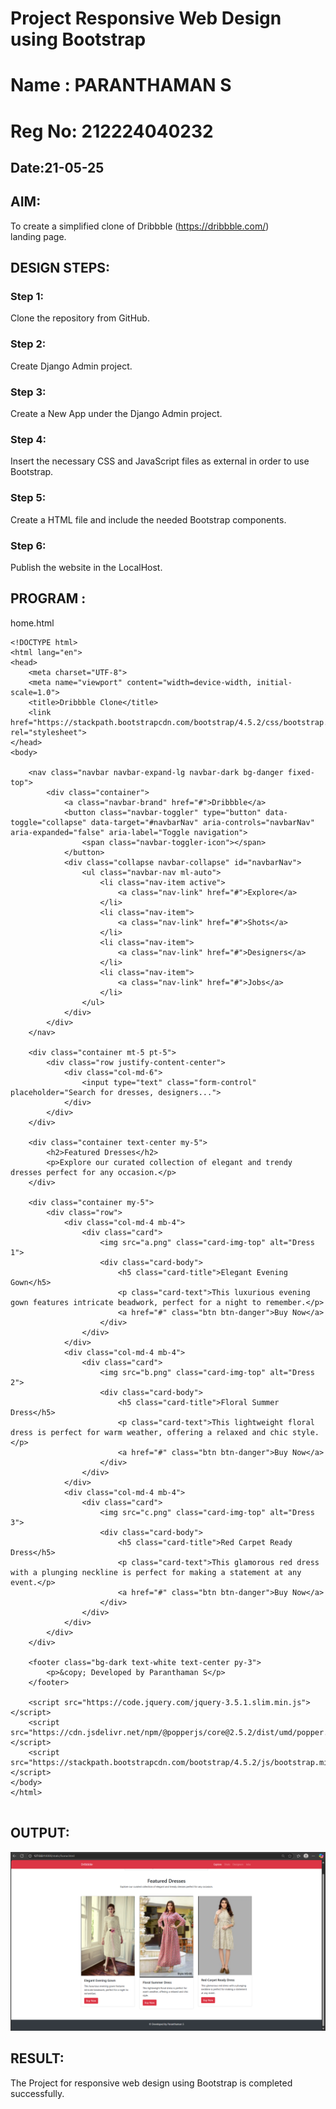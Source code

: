 # Project Responsive Web Design using Bootstrap
# Name  : PARANTHAMAN S
# Reg No: 212224040232
## Date:21-05-25

## AIM:
To create a simplified clone of Dribbble (https://dribbble.com/) landing page.


## DESIGN STEPS:

### Step 1:
Clone the repository from GitHub.

### Step 2:
Create Django Admin project.

### Step 3:
Create a New App under the Django Admin project.

### Step 4:
Insert the necessary CSS and JavaScript files as external in order to use Bootstrap.

### Step 5:
Create a HTML file and include the needed Bootstrap components.

### Step 6:
Publish the website in the LocalHost.

## PROGRAM :
home.html
~~~
<!DOCTYPE html>
<html lang="en">
<head>
    <meta charset="UTF-8">
    <meta name="viewport" content="width=device-width, initial-scale=1.0">
    <title>Dribbble Clone</title>
    <link href="https://stackpath.bootstrapcdn.com/bootstrap/4.5.2/css/bootstrap.min.css" rel="stylesheet">
</head>
<body>

    <nav class="navbar navbar-expand-lg navbar-dark bg-danger fixed-top">
        <div class="container">
            <a class="navbar-brand" href="#">Dribbble</a>
            <button class="navbar-toggler" type="button" data-toggle="collapse" data-target="#navbarNav" aria-controls="navbarNav" aria-expanded="false" aria-label="Toggle navigation">
                <span class="navbar-toggler-icon"></span>
            </button>
            <div class="collapse navbar-collapse" id="navbarNav">
                <ul class="navbar-nav ml-auto">
                    <li class="nav-item active">
                        <a class="nav-link" href="#">Explore</a>
                    </li>
                    <li class="nav-item">
                        <a class="nav-link" href="#">Shots</a>
                    </li>
                    <li class="nav-item">
                        <a class="nav-link" href="#">Designers</a>
                    </li>
                    <li class="nav-item">
                        <a class="nav-link" href="#">Jobs</a>
                    </li>
                </ul>
            </div>
        </div>
    </nav>

    <div class="container mt-5 pt-5">
        <div class="row justify-content-center">
            <div class="col-md-6">
                <input type="text" class="form-control" placeholder="Search for dresses, designers...">
            </div>
        </div>
    </div>

    <div class="container text-center my-5">
        <h2>Featured Dresses</h2>
        <p>Explore our curated collection of elegant and trendy dresses perfect for any occasion.</p>
    </div>

    <div class="container my-5">
        <div class="row">
            <div class="col-md-4 mb-4">
                <div class="card">
                    <img src="a.png" class="card-img-top" alt="Dress 1">
                    <div class="card-body">
                        <h5 class="card-title">Elegant Evening Gown</h5>
                        <p class="card-text">This luxurious evening gown features intricate beadwork, perfect for a night to remember.</p>
                        <a href="#" class="btn btn-danger">Buy Now</a>
                    </div>
                </div>
            </div>
            <div class="col-md-4 mb-4">
                <div class="card">
                    <img src="b.png" class="card-img-top" alt="Dress 2">
                    <div class="card-body">
                        <h5 class="card-title">Floral Summer Dress</h5>
                        <p class="card-text">This lightweight floral dress is perfect for warm weather, offering a relaxed and chic style.</p>
                        <a href="#" class="btn btn-danger">Buy Now</a>
                    </div>
                </div>
            </div>
            <div class="col-md-4 mb-4">
                <div class="card">
                    <img src="c.png" class="card-img-top" alt="Dress 3">
                    <div class="card-body">
                        <h5 class="card-title">Red Carpet Ready Dress</h5>
                        <p class="card-text">This glamorous red dress with a plunging neckline is perfect for making a statement at any event.</p>
                        <a href="#" class="btn btn-danger">Buy Now</a>
                    </div>
                </div>
            </div>
        </div>
    </div>

    <footer class="bg-dark text-white text-center py-3">
        <p>&copy; Developed by Paranthaman S</p>
    </footer>

    <script src="https://code.jquery.com/jquery-3.5.1.slim.min.js"></script>
    <script src="https://cdn.jsdelivr.net/npm/@popperjs/core@2.5.2/dist/umd/popper.min.js"></script>
    <script src="https://stackpath.bootstrapcdn.com/bootstrap/4.5.2/js/bootstrap.min.js"></script>
</body>
</html>


~~~

## OUTPUT:
![alt text](image.png)


## RESULT:
The Project for responsive web design using Bootstrap is completed successfully.
